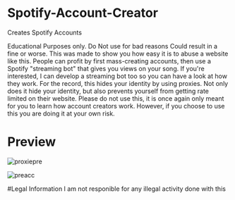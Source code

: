 # Spotify-Account-Creator
Creates Spotify Accounts

Educational Purposes only. Do Not use for bad reasons Could result in a fine or worse.
This was made to show you how easy it is to abuse a website like this. People can profit by first mass-creating accounts, then use a Spotify "streaming bot" that gives you views on your song. If you're interested, I can develop a streaming bot too so you can have a look at how they work. For the record, this hides your identity by using proxies. Not only does it hide your identity, but also prevents yourself from getting rate limited on their website. Please do not use this, it is once again only meant for you to learn how account creators work. However, if you choose to use this you are doing it at your own risk.


# Preview
![proxiepre](https://user-images.githubusercontent.com/109363279/179251418-d524e01b-9d6d-47fd-9db9-35f8ff1dd1e6.PNG)

![preacc](https://user-images.githubusercontent.com/109363279/179251434-9726e566-fd8d-4451-9c00-481ea595eec9.PNG)


#Legal Information
I am not responible for any illegal activity done with this
